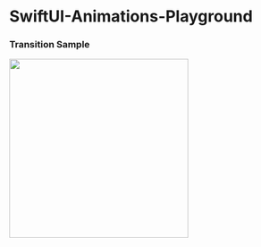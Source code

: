 # SwiftUI-Animations-Playground

### Transition Sample

<img src="https://github.com/daigou26/SwiftUI-Animations-Playground/assets/40716367/90f719ac-f524-442e-bdd6-f94b7002c4dd" width=320 />

